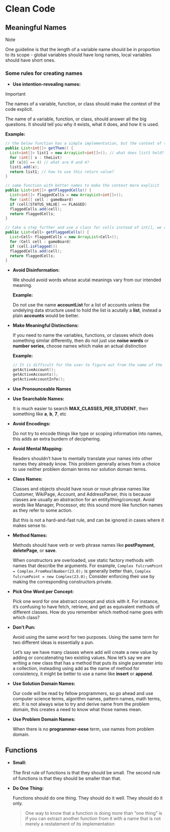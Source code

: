 # Clean Code

## Meaningful Names

> [!NOTE]
> One guideline is that the length of a variable name should be in proportion to its scope - global variables should have long names, local variables should have short ones.

### Some rules for creating names

* **Use intention-revealing names:**

> [!IMPORTANT]
> The names of a variable, function, or class should make the context of the code explicit.

  The name of a variable, function, or class, should answer all the big questions. It should tell you why it exists, what it does, and how it is used.

  **Example:**
  ```java
  // the below function has a simple implementation, but the context of the code is not explicit
  public List<int[]> getThem() {
    List<int[]> list1 = new ArrayList<int[]>(); // what does list1 hold?
    for (int[] x : theList)
    if (x[0] == 4) // what are 0 and 4?
    list1.add(x);
    return list1; // how to use this return value?
  }

  // same function with better names to make the context more explicit
  public List<int[]> getFlaggedCells() {
    List<int[]> flaggedCells = new ArrayList<int[]>();
    for (int[] cell : gameBoard)
    if (cell[STATUS_VALUE] == FLAGGED)
    flaggedCells.add(cell);
    return flaggedCells;
  }

  // take a step further and use a class for cells instead of int[], we can hide the magic numbers from user
  public List<Cell> getFlaggedCells() {
    List<Cell> flaggedCells = new ArrayList<Cell>();
    for (Cell cell : gameBoard)
    if (cell.isFlagged())
    flaggedCells.add(cell);
    return flaggedCells;
  }
  ```

* **Avoid Disinformation:** 

  We should avoid words whose acutal meanings vary from our intended meaning.

  **Example:** 

  Do not use the name **accountList** for a list of accounts unless the undelying data structure used to hold the list is acutally a **list**, instead a plain **accounts** would be better.

* **Make Meaningful Distinctions:**

  If you need to name the variables, functions, or classes which does something similar differently, then do not just use **noise words** or **number series**, choose names which make an actual distinction

  **Example:**
  ```cpp
  // It is difficult for the user to figure out from the name of the below functions, which one to call for his use case
  getActiveAccount();
  getActiveAccounts();
  getActiveAccountInfo();
  ```

* **Use Pronounceable Names** 

* **Use Searchable Names:** 

  It is much easier to search **MAX_CLASSES_PER_STUDENT**, then  something like **a**, **b**, **7**, etc

* **Avoid Encodings:**
  
  Do not try to encode things like type or scoping information into names, this adds an extra burdern of deciphering.

* **Avoid Mental Mapping:** 

  Readers shouldn’t have to mentally translate your names into other names they already know. This problem generally arises from a choice to use neither problem domain terms nor solution domain terms.

* **Class Names:**

  Classes and objects should have noun or noun phrase names like Customer, WikiPage, Account, and AddressParser, this is because classes are usually an abstraction for an entity/thing/concept. Avoid words like Manager, Processor, etc this sound more like function names as they refer to some action.

  But this is not a hard-and-fast rule, and can be ignored in cases where it makes sense to.

* **Method Names:**

  Methods should have verb or verb phrase names like **postPayment**, **deletePage**, or **save**.

  When constructors are overloaded, use static factory methods with names that describe the arguments. For example,
  `Complex fulcrumPoint = Complex.FromRealNumber(23.0);` 
  is generally better than,
  `Complex fulcrumPoint = new Complex(23.0);` 
  Consider enforcing their use by making the corresponding constructors private.

* **Pick One Word per Concept:** 

  Pick one word for one abstract concept and stick with it. For instance, it’s confusing to have fetch, retrieve, and get as equivalent methods of different classes. How do you remember which method name goes with which class?

* **Don’t Pun:**

  Avoid using the same word for two purposes. Using the same term for two different ideas is essentially a pun.

  Let’s say we have many classes where add will create a new value by adding or concatenating two existing values. Now let’s say we are writing a new class that has a method that puts its single parameter into a collection, insteading using add as the name of method for consistency, it might be better to use a name like **insert** or **append**.

* **Use Solution Domain Names:** 

  Our code will be read by fellow programmers, so go ahead and use computer science terms, algorithm names, pattern names, math terms, etc.
  It is not always wise to try and derive name from the problem domain, this creates a need to know what those names mean.

* **Use Problem Domain Names:** 

  When there is no **programmer-eese** term, use names from problem domain.

## Functions

* **Small:**
  
  The ﬁrst rule of functions is that they should be small. The second rule of functions is that they should be smaller than that.

* **Do One Thing:** 

  Functions should do one thing. They should do it well. They should do it only.
  > One way to know that a function is doing more than “one thing” is if you can extract another function from it with a name that is not merely a restatement of its implementation
